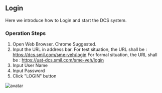 ## Login

Here we introduce how to Login and start the DCS system.

### Operation Steps

1. Open Web Browser. Chrome Suggested.
2. Input the URL in address bar.
    For test situation, the URL shall be : https://dcs.smil.com/sme-veh/login
    For formal situation, the URL shall be : https://uat-dcs.smil.com/sme-veh/login
3. Input User Name
4. Input Password
5. Click "LOGIN" button

![avatar](https://github.com/grantpanda/gitbook_ArbeitBuch/raw/master/.gitbook/assets/screensnap_login_00.png)
